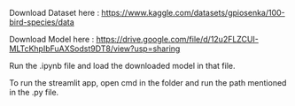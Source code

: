 Download Dataset here : https://www.kaggle.com/datasets/gpiosenka/100-bird-species/data 

Download Model here : https://drive.google.com/file/d/12u2FLZCUI-MLTcKhpIbFuAXSodst9DT8/view?usp=sharing

Run the .ipynb file and load the downloaded model in that file.

To run the streamlit app,
open cmd in the folder and run the path mentioned in the .py file.
